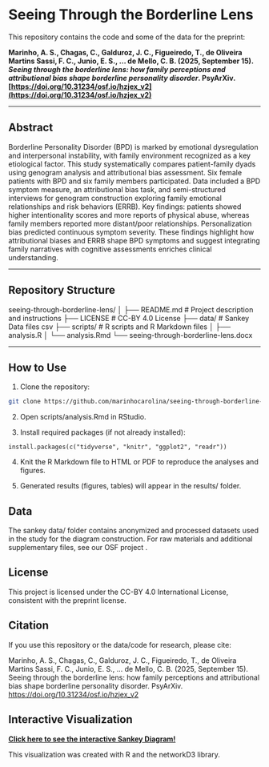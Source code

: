 # Seeing Through the Borderline Lens

This repository contains the code and some of the data for the preprint:

**Marinho, A. S., Chagas, C., Galduroz, J. C., Figueiredo, T., de Oliveira Martins Sassi, F. C., Junio, E. S., … de Mello, C. B. (2025, September 15). _Seeing through the borderline lens: how family perceptions and attributional bias shape borderline personality disorder_. PsyArXiv. [https://doi.org/10.31234/osf.io/hzjex_v2](https://doi.org/10.31234/osf.io/hzjex_v2)**

---

## Abstract

Borderline Personality Disorder (BPD) is marked by emotional dysregulation and interpersonal instability, with family environment recognized as a key etiological factor. This study systematically compares patient-family dyads using genogram analysis and attributional bias assessment. Six female patients with BPD and six family members participated. Data included a BPD symptom measure, an attributional bias task, and semi-structured interviews for genogram construction exploring family emotional relationships and risk behaviors (ERRB). Key findings: patients showed higher intentionality scores and more reports of physical abuse, whereas family members reported more distant/poor relationships. Personalization bias predicted continuous symptom severity. These findings highlight how attributional biases and ERRB shape BPD symptoms and suggest integrating family narratives with cognitive assessments enriches clinical understanding.

---

## Repository Structure

seeing-through-borderline-lens/
│
├── README.md # Project description and instructions
├── LICENSE # CC-BY 4.0 License
├── data/ # Sankey Data files csv
├── scripts/ # R scripts and R Markdown files
│ ├── analysis.R
│ └── analysis.Rmd
└── seeing-through-borderline-lens.docx

---

## How to Use

1. Clone the repository:
```bash
git clone https://github.com/marinhocarolina/seeing-through-borderline-lens.git
```
2. Open scripts/analysis.Rmd in RStudio.

3. Install required packages (if not already installed):
```
install.packages(c("tidyverse", "knitr", "ggplot2", "readr"))
```
4. Knit the R Markdown file to HTML or PDF to reproduce the analyses and figures.

5. Generated results (figures, tables) will appear in the results/ folder.

## Data

The sankey data/ folder contains anonymized and processed datasets used in the study for the diagram construction. For raw materials and additional supplementary files, see our OSF project
.

## License

This project is licensed under the CC-BY 4.0 International License, consistent with the preprint license.

## Citation

If you use this repository or the data/code for research, please cite:

Marinho, A. S., Chagas, C., Galduroz, J. C., Figueiredo, T., de Oliveira Martins Sassi, F. C., Junio, E. S., … de Mello, C. B. (2025, September 15). Seeing through the borderline lens: how family perceptions and attributional bias shape borderline personality disorder. PsyArXiv. https://doi.org/10.31234/osf.io/hzjex_v2

## Interactive Visualization

[**Click here to see the interactive Sankey Diagram!**](https://marinhocarolina.github.io/seeing-through-borderline-lens/SeeingTBorderlineLens.html)

This visualization was created with R and the networkD3 library.
